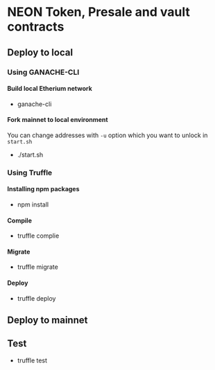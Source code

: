# NEON Token, Presale and vault contracts

## Deploy to local

### Using GANACHE-CLI

#### Build local Etherium network

- ganache-cli

#### Fork mainnet to local environment

You can change addresses with `-u` option which you want to unlock in `start.sh`
- ./start.sh

### Using Truffle

#### Installing npm packages

- npm install

#### Compile

- truffle complie

#### Migrate

- truffle migrate

#### Deploy

- truffle deploy

## Deploy to mainnet

## Test

- truffle test
